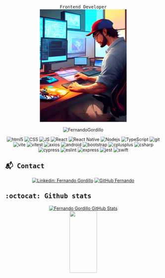 
<div  align='center'>
  <samp> Frontend Developer </samp> <br>
  <img src="./resources/Default.jpg" width="280">
    <p align="center">
    <img src="https://visitor-badge.glitch.me/badge?page_id=FernandoMG81.visitor-badge" alt="FernandoGordillo" />
  
  </p>
</div>

<div  align='center'>
  <p>
    <img alt="html5" src="https://img.shields.io/badge/-HTML5-E34F26?style=for-the-badge&logo=html5&logoColor=white" />
    <img alt="CSS" src="https://img.shields.io/static/v1?style=for-the-badge&message=CSS3&color=1572B6&logo=CSS3&logoColor=FFFFFF&label=" />
    <img alt="JS" src="https://img.shields.io/badge/-JavaScript-F7E018?style=for-the-badge&logo=JavaScript&logoColor=black" />
    <img alt="React" src="https://img.shields.io/badge/-React-45b8d8?style=for-the-badge&logo=react&logoColor=white" />
    <img alt="React Native" src="https://img.shields.io/badge/-react native-F05032?style=for-the-badge&logo=react&logoColor=white" />
    <img alt="Nodejs" src="https://img.shields.io/badge/-Nodejs-43853d?style=for-the-badge&logo=Node.js&logoColor=white" />
    <img alt="TypeScript" src="https://img.shields.io/badge/-TypeScript-007ACC?style=for-the-badge&logo=typescript&logoColor=white" />
    <img alt="git" src="https://img.shields.io/badge/-Git-F05032?style=for-the-badge&logo=git&logoColor=white" />
    <img alt="vite" src="https://img.shields.io/badge/-vite-5F04B4?style=for-the-badge&logo=vite&logoColor=white" />
    <img alt="vitest" src="https://img.shields.io/badge/-vitest-5F04B4?style=for-the-badge&logo=vitest&logoColor=white" />
    <img alt="axios" src="https://img.shields.io/badge/-axios-white?style=for-the-badge&logo=axios&logoColor=purple" />
    <img alt="android" src="https://img.shields.io/badge/-Android-43853d?style=for-the-badge&logo=android&logoColor=white" />
    <img alt="bootstrap" src="https://img.shields.io/badge/-bootstrap-585858?style=for-the-badge&logo=bootstrap&logoColor=%2301A9DB" />
    <img alt="cplusplus" src="https://img.shields.io/badge/-c++-1572B6?style=for-the-badge&logo=cplusplus&logoColor=white" />
    <img alt="csharp" src="https://img.shields.io/badge/-C%23-A901DB?style=for-the-badge&logo=csharp&logoColor=white" />
    <img alt="cypress" src="https://img.shields.io/badge/-cypress-43853d?style=for-the-badge&logo=cypress&logoColor=white" />
    <img alt="eslint" src="https://img.shields.io/badge/-eslint-F05032?style=for-the-badge&logo=eslint&logoColor=white" />
    <img alt="express" src="https://img.shields.io/badge/-express-F7E018?style=for-the-badge&logo=express&logoColor=black" />
    <img alt="jest" src="https://img.shields.io/badge/-jest-DF0101?style=for-the-badge&logo=jest&logoColor=white" />
    <img alt="swift" src="https://img.shields.io/badge/-swift-F05032?style=for-the-badge&logo=swift&logoColor=white" />

  </p>
</div>

## <samp> :mailbox_with_mail: Contact </samp> ##

<div  align='center'>

[![Linkedin: Fernando Gordillo](https://img.shields.io/badge/-FernandoMG-blue?style=flat-square&logo=Linkedin&logoColor=white&link=https://www.linkedin.com/in/fernando-martin-gordillo-01779a171/)](https://www.linkedin.com/in/fernando-martin-gordillo-01779a171/)
[![GitHub Fernando](https://img.shields.io/github/followers/FernandoMG81?label=follow&style=social)](https://github.com/FernandoMG81)

</div>

## <samp> :octocat: Github stats </samp> ##

<div align='center'>
<a href="https://github.com/FernandoMG81">
  <img align="center" src="https://github-readme-stats.vercel.app/api?username=FernandoMG81&theme=nightowl&show_icons=true" alt="Fernando Gordillo GitHub Stats" width="50%" height="200px"/>
</a>
</div>
<div  align='center'>
<a href="https://github.com/FernandoMG81">
  <img align="center" src="https://github-readme-stats.vercel.app/api/top-langs/?username=FernandoMG81&theme=nightowl&layout=compact" width="42%" height="200px"/>
</a>
</div>

<!--
**FernandoMG81/FernandoMG81** is a ✨ _special_ ✨ repository because its `README.md` (this file) appears on your GitHub profile.

Here are some ideas to get you started:

- 🔭 I’m currently working on ...
- 🌱 I’m currently learning ...
- 👯 I’m looking to collaborate on ...
- 🤔 I’m looking for help with ...
- 💬 Ask me about ...
- 📫 How to reach me: ...
- 😄 Pronouns: ...
- ⚡ Fun fact: ...
-->
